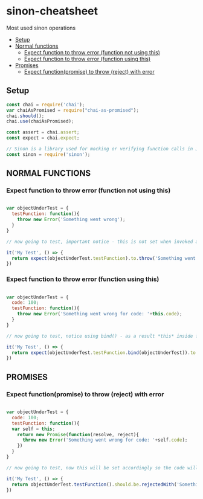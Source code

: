 # sinon-cheatsheet
Most used sinon operations
* [Setup](#setup)
* [Normal functions](#normal-functions)
  * [Expect function to throw error (function not using this)](#expect-function-to-throw-error-function-not-using-this)
  * [Expect function to throw error (function using this)](#expect-function-to-throw-error-function-using-this)
* [Promises](#promises)
  * [Expect function(promise) to throw (reject) with error](#expect-function-to-throw-reject-with-error)

## Setup
```javascript
const chai = require('chai');
var chaiAsPromised = require("chai-as-promised");
chai.should();
chai.use(chaiAsPromised);

const assert = chai.assert;
const expect = chai.expect;

// Sinon is a library used for mocking or verifying function calls in JavaScript.
const sinon = require('sinon');
```

## NORMAL FUNCTIONS
### Expect function to throw error (function not using this)
```javascript

var objectUnderTest = {
  testFunction: function(){
    throw new Error('Something went wrong');
  }
}

// now going to test, important notice - this is not set when invoked as below

it('My Test', () => {     
  return expect(objectUnderTest.testFunction).to.throw('Something went wrong');                      
})

```

### Expect function to throw error (function using this)
```javascript

var objectUnderTest = {
  code: 100;
  testFunction: function(){
    throw new Error('Something went wrong for code: '+this.code);
  }
}

// now going to test, notice using bind() - as a result *this* inside function will be set accordingly so the code will behave as expected

it('My Test', () => {     
  return expect(objectUnderTest.testFunction.bind(objectUnderTest)).to.throw('Something went wrong for code: '+objectUnderTest.code);                      
})

```

## PROMISES
### Expect function(promise) to throw (reject) with error
```javascript

var objectUnderTest = {
  code: 100;
  testFunction: function(){
  var self = this;
    return new Promise(function(resolve, reject){
      throw new Error('Something went wrong for code: '+self.code);
    })
  }
}

// now going to test, now this will be set accordingly so the code will behave as expected

it('My Test', () => {     
  return objectUnderTest.testFunction().should.be.rejectedWith('Something went wrong for code: '+objectUnderTest.code);                      
})

```


